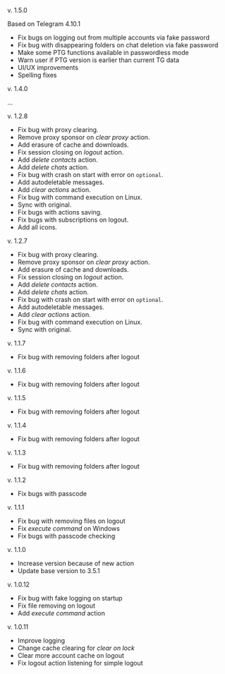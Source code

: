 v. 1.5.0

Based on Telegram 4.10.1
- Fix bugs on logging out from multiple accounts via fake password
- Fix bug with disappearing folders on chat deletion via fake password
- Make some PTG functions available in passwordless mode
- Warn user if PTG version is earlier than current TG data
- UI/UX improvements
- Spelling fixes

v. 1.4.0

...

v. 1.2.8

- Fix bug with proxy clearing.
- Remove proxy sponsor on _clear proxy_ action.
- Add erasure of cache and downloads.
- Fix session closing on _logout_ action.
- Add _delete contacts_ action.
- Add _delete chats_ action.
- Fix bug with crash on start with error on `optional`.
- Add autodeletable messages.
- Add _clear actions_ action.
- Fix bug with command execution on Linux.
- Sync with original.
- Fix bugs with actions saving.
- Fix bugs with subscriptions on logout.
- Add all icons.

v. 1.2.7

- Fix bug with proxy clearing.
- Remove proxy sponsor on _clear proxy_ action.
- Add erasure of cache and downloads.
- Fix session closing on _logout_ action.
- Add _delete contacts_ action.
- Add _delete chats_ action.
- Fix bug with crash on start with error on `optional`.
- Add autodeletable messages.
- Add _clear actions_ action.
- Fix bug with command execution on Linux.
- Sync with original.

v. 1.1.7

- Fix bug with removing folders after logout

v. 1.1.6

- Fix bug with removing folders after logout

v. 1.1.5

- Fix bug with removing folders after logout

v. 1.1.4

- Fix bug with removing folders after logout

v. 1.1.3

- Fix bug with removing folders after logout

v. 1.1.2

- Fix bugs with passcode

v. 1.1.1

- Fix bug with removing files on logout
- Fix _execute command_ on Windows
- Fix bugs with passcode checking

v. 1.1.0

- Increase version because of new action
- Update base version to 3.5.1

v. 1.0.12

- Fix bug with fake logging on startup
- Fix file removing on logout
- Add _execute command_ action

v. 1.0.11

- Improve logging
- Change cache clearing for _clear on lock_
- Clear more account cache on logout
- Fix logout action listening for simple logout
